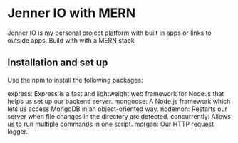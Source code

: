 # Jenner IO with MERN

Jenner IO is my personal project platform with built in apps or links to outside apps. Build with with a MERN stack

## Installation and set up

Use the npm to install the following packages:

express: Express is a fast and lightweight web framework for Node.js that helps us set up our backend server.
mongoose: A Node.js framework which lets us access MongoDB in an object-oriented way.
nodemon: Restarts our server when file changes in the directory are detected.
concurrently: Allows us to run multiple commands in one script.
morgan: Our HTTP request logger.